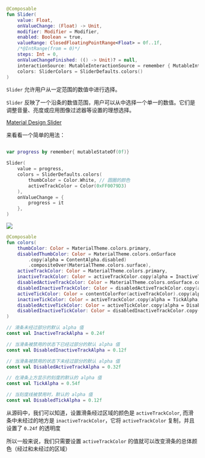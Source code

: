 ```kotlin
@Composable
fun Slider(
    value: Float,
    onValueChange: (Float) -> Unit,
    modifier: Modifier = Modifier,
    enabled: Boolean = true,
    valueRange: ClosedFloatingPointRange<Float> = 0f..1f,
    /*@IntRange(from = 0)*/
    steps: Int = 0,
    onValueChangeFinished: (() -> Unit)? = null,
    interactionSource: MutableInteractionSource = remember { MutableInteractionSource() },
    colors: SliderColors = SliderDefaults.colors()
)
```

`Slider` 允许用户从一定范围的数值中进行选择。

`Slider` 反映了一个沿条的数值范围，用户可以从中选择一个单一的数值。它们是调整音量、亮度或应用图像过滤器等设置的理想选择。

[Material Design Slider](https://material.io/components/sliders)


来看看一个简单的用法：

``` kotlin

var progress by remember{ mutableStateOf(0f)}

Slider(
    value = progress,
    colors = SliderDefaults.colors(
        thumbColor = Color.White, // 圆圈的颜色
        activeTrackColor = Color(0xFF0079D3)
    ),
    onValueChange = {
        progress = it
    },
)
```

![]({{config.assets}}/elements/slider/demo.gif)


``` kotlin
@Composable
fun colors(
    thumbColor: Color = MaterialTheme.colors.primary,
    disabledThumbColor: Color = MaterialTheme.colors.onSurface
        .copy(alpha = ContentAlpha.disabled)
        .compositeOver(MaterialTheme.colors.surface),
    activeTrackColor: Color = MaterialTheme.colors.primary,
    inactiveTrackColor: Color = activeTrackColor.copy(alpha = InactiveTrackAlpha),
    disabledActiveTrackColor: Color = MaterialTheme.colors.onSurface.copy(alpha = DisabledActiveTrackAlpha),
    disabledInactiveTrackColor: Color = disabledActiveTrackColor.copy(alpha = DisabledInactiveTrackAlpha),
    activeTickColor: Color = contentColorFor(activeTrackColor).copy(alpha = TickAlpha),
    inactiveTickColor: Color = activeTrackColor.copy(alpha = TickAlpha),
    disabledActiveTickColor: Color = activeTickColor.copy(alpha = DisabledTickAlpha),
    disabledInactiveTickColor: Color = disabledInactiveTrackColor.copy(alpha = DisabledTickAlpha)
)
```

``` kotlin
// 滑条未经过部分的默认 alpha 值
const val InactiveTrackAlpha = 0.24f

// 当滑条被禁用的状态下已经过部分的默认 alpha 值
const val DisabledInactiveTrackAlpha = 0.12f

// 当滑条被禁用的状态下未经过部分的默认 alpha 值
const val DisabledActiveTrackAlpha = 0.32f

// 在滑条上方显示的刻度的默认的 alpha 值
const val TickAlpha = 0.54f

// 当刻度线被禁用时，默认的 alpha 值
const val DisabledTickAlpha = 0.12f
```

从源码中，我们可以知道，设置滑条经过区域的颜色是 `activeTrackColor`, 而滑条中未经过的地方是 `inactiveTrackColor`，它将 `activeTrackColor` 复制，并且设置了 `0.24f` 的透明度

所以一般来说，我们只需要设置 `activeTrackColor` 的值就可以改变滑条的总体颜色（经过和未经过的区域）

